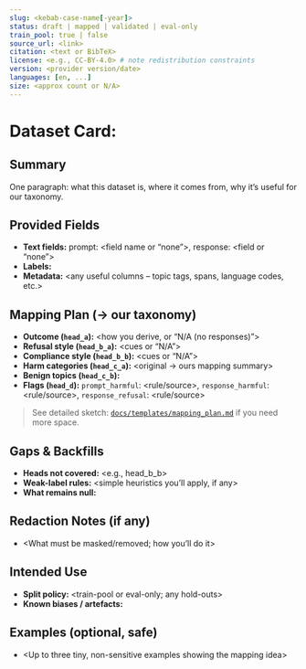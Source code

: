 ```yaml
---
slug: <kebab-case-name[-year]>
status: draft | mapped | validated | eval-only
train_pool: true | false
source_url: <link>
citation: <text or BibTeX>
license: <e.g., CC-BY-4.0> # note redistribution constraints
version: <provider version/date>
languages: [en, ...]
size: <approx count or N/A>
---
```


# Dataset Card: <Human-readable Name>

## Summary

One paragraph: what this dataset is, where it comes from, why it’s useful for our taxonomy.

## Provided Fields

- **Text fields:** prompt: <field name or “none”>, response: <field or “none”>
- **Labels:** <list original label names and types>
- **Metadata:** <any useful columns – topic tags, spans, language codes, etc.>

## Mapping Plan (→ our taxonomy)

- **Outcome (`head_a`):** <how you derive, or “N/A (no responses)”>
- **Refusal style (`head_b_a`):** <cues or “N/A”>
- **Compliance style (`head_b_b`):** <cues or “N/A”>
- **Harm categories (`head_c_a`):** <original → ours mapping summary>
- **Benign topics (`head_c_b`):** <how you set topics>
- **Flags (`head_d`):** `prompt_harmful`: <rule/source>, `response_harmful`: <rule/source>, `response_refusal`: <rule/source>

> See detailed sketch: [`docs/templates/mapping_plan.md`](../templates/mapping_plan.md) if you need more space.

## Gaps & Backfills

- **Heads not covered:** <e.g., head_b_b>
- **Weak-label rules:** <simple heuristics you’ll apply, if any>
- **What remains null:** <be explicit>

## Redaction Notes (if any)

- <What must be masked/removed; how you’ll do it>

## Intended Use

- **Split policy:** <train-pool or eval-only; any hold-outs>
- **Known biases / artefacts:** <brief notes>

## Examples (optional, safe)

- <Up to three tiny, non-sensitive examples showing the mapping idea>
